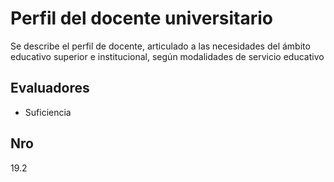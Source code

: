# Perfil del docente universitario

Se describe el perfil de docente, articulado a las necesidades del ámbito educativo superior e institucional, según modalidades de servicio educativo

## Evaluadores
* Suficiencia


## Nro
19.2
